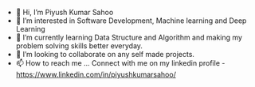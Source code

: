 - 👋 Hi, I’m Piyush Kumar Sahoo
- 👀 I’m interested in Software Development, Machine learning and Deep Learning
- 🌱 I’m currently learning Data Structure and Algorithm and making my problem solving skills better everyday.
- 💞️ I’m looking to collaborate on any self made projects.
- 📫 How to reach me ...
     Connect with me on my linkedin profile - https://www.linkedin.com/in/piyushkumarsahoo/

<!---
mickey2798/mickey2798 is a ✨ special ✨ repository because its `README.md` (this file) appears on your GitHub profile.
You can click the Preview link to take a look at your changes.
--->
